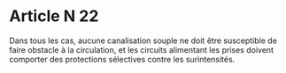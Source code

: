 # Article N 22

Dans tous les cas, aucune canalisation souple ne doit être susceptible de faire obstacle à la circulation, et les circuits alimentant les prises doivent comporter des protections sélectives contre les surintensités.

